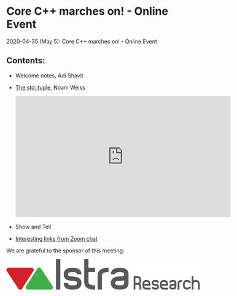 # Core C++ marches on! - Online Event
2020-04-35 (May 5): Core C++ marches on! - Online Event

## Contents:
- Welcome notes, Adi Shavit
- [The std::tuple](tuple.pdf), Noam Weiss

  <p class="speshal-fancy-custom">
    <iframe width="560" height="315" src="https://www.youtube.com/embed/ecOqOlpjO_w" frameborder="0" allow="accelerometer; autoplay; encrypted-media; gyroscope; picture-in-picture" allowfullscreen></iframe>
  </p>

- Show and Tell
- [Interesting links from Zoom chat](ZoomLinks.pdf)

We are grateful to the sponsor of this meeting:  

![Istra](../assets/sponsor-logos/istra-research.png)

